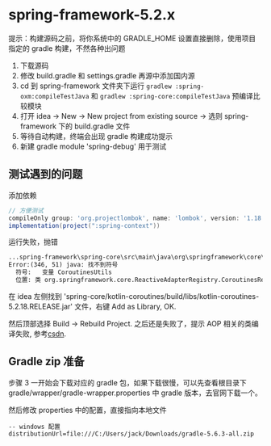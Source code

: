 # spring-framework-5.2.x

提示：构建源码之前，将你系统中的 GRADLE_HOME 设置直接删除，使用项目指定的 gradle 构建，不然各种出问题

1. 下载源码
2. 修改 build.gradle 和 settings.gradle 再源中添加国内源
3. cd 到 spring-framework 文件夹下运行 `gradlew :spring-oxm:compileTestJava` 和 `gradlew :spring-core:compileTestJava` 预编译比较模块
4. 打开 idea -> New -> New project from existing source -> 选则 spring-framework 下的 build.gradle 文件
5. 等待自动构建，终端会出现 gradle 构建成功提示
6. 新建 gradle module 'spring-debug' 用于测试

## 测试遇到的问题

添加依赖

```gradle
// 方便测试
compileOnly group: 'org.projectlombok', name: 'lombok', version: '1.18.20'
implementation(project(":spring-context"))
```

运行失败，抛错

```txt
...spring-framework\spring-core\src\main\java\org\springframework\core\ReactiveAdapterRegistry.java
Error:(346, 51) java: 找不到符号
  符号:   变量 CoroutinesUtils
  位置: 类 org.springframework.core.ReactiveAdapterRegistry.CoroutinesRegistrar
```

在 idea 左侧找到 'spring-core/kotlin-coroutines/build/libs/kotlin-coroutines-5.2.18.RELEASE.jar' 文件，右键 Add as Library, OK.

然后顶部选择 Build -> Rebuild Project. 之后还是失败了，提示 AOP 相关的类编译失败, 参考[csdn](https://blog.csdn.net/qq_38762237/article/details/107815524).

## Gradle zip 准备

步骤 3 一开始会下载对应的 gradle 包，如果下载很慢，可以先查看根目录下 gradle/wrapper/gradle-wrapper.properties 中 gradle 版本，去官网下载一个。

然后修改 properties 中的配置，直接指向本地文件

```config
-- windows 配置
distributionUrl=file:///C:/Users/jack/Downloads/gradle-5.6.3-all.zip
```


